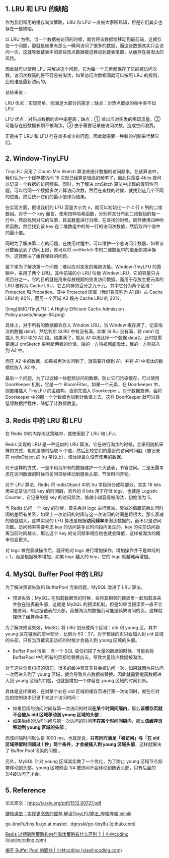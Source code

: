 



## 1. LRU 和 LFU 的缺陷

作为我们常用的缓存淘汰策略，LRU 和 LFU 一直被大家所熟知，但是它们其实也存在一些缺陷。

以 LRU 为例，当一个数据被访问的时候，就会将该数据给移动到最前端，这就存在一个问题，那就是如果有那么一瞬间访问了很多的数据，而这些数据其实只会访问一次，这就导致链表中的那些热点数据被迫移动到链表尾部，从而存在被淘汰的风险。

因此就可以使用 LFU 来解决这个问题，它为每一个元素都保存了它的被访问次数，访问次数高的将不容易被淘汰，如果访问次数相同就可以按照 LRU 的规则，比较谁是最新访问的。

总结来说：

LRU 优点：实现简单，能满足大部分的需求；缺点：对热点数据的命中率不如 LFU

LFU 优点：对热点数据的命中率更高；缺点：① 难以应对突发的稀疏流量。② 可能存在旧数据长期不被淘汰。③ 由于需要记录被访问次数，造成空间浪费。

正是由于 LRU 和 LFU 存在或多或少的问题，因此就需要一种新的机制来代替它们。

## 2. Window-TinyLFU

TinyLFU 采用了 Count-Min Sketch 算法来统计数据的访问频率。在该算法中，我们认为一个缓存被访问 15 次就已经算是很高的频率了，因此只需要 4bits 就可以记录一个数据的访问频率。同时，为了解决 cmSktch 算法中出现的假阳性问题，可以给同一个数据多次计算访问次数，然后在查找的时候，就找到这几个不同的位置，然后统计它们的最小值作为结果。

在实现方面，假设我们的 LFU 容量大小为 n，就可以初始化一个 4 行 n 列的二维数组。对于一个 key 而言，使用四种哈希函数，分别将其分布到二维数组的每一行中，然后找到对应的位置，将其数量进行自增。在查找的时候，同样使用四种哈希函数，然后找到该 key 在二维数组中的每一行的访问次数值，然后取四个值中的最小值。

同时为了解决第二点的问题，在使用过程中，可以维护一个总访问计数器，如果该计数器达到了访问上限，就可以将 cmSketch 中的二维数组中的值全部减半操作，这就解决了缓存保鲜的问题。

接下来为了解决第一个问题：难以应对突发的稀疏流量。Window-TinyLFU 的策略中，采用了两个 LRU。其中前端的小 LRU 叫做 Window LRU，它的容量只占用百分之一，它的目的就是用来存放短期的突发访问数据。而用于存放主要元素的 LRU 被称为 Cache LRU，它占内存的百分之九十九。其中它分为两个区域：Protected 和 Probation。其中 Protected 区域（我们将其称为 A1 段）占 Cache LRU 的 80%，而另一个区域 A2 段占 Cache LRU 的 20%。

![img](IMG/TinyLFU：A Highly Efficient Cache Admission Policy.assets/image-84.png)

具体上，对于所有的数据都会存入 Window LRU，当 Window 缓存满了，记录淘汰的数据 data1，然后判断 SLRU 中有没有满，如果 SLRU 没有满，将 data1 给插入 SLRU 中的 A2 段。如果满了，就从 A1 中淘汰掉一个数据 data2。此时就需要通过 cmSketch 来判断两者的价值，输的一方将被彻底淘汰，赢的一方则插入到 A2 中。

而在 A2 中的数据，如果被再次访问到了，就需要升级到 A1，并将 A1 中淘汰的数据给放入 A2 中。

最后一个问题，为了过滤掉一些低频访问的数据，防止它们污染缓存，可以使用 DoorKeeper 机制，它是一个 BloomFilter。如果一个元素，在 Doorkeeper 中，则直接插入 TinyLFU 的主结构，否则先插入 Doorkeeper 。对于数据查询，会将 Doorkeeper 中的那一个计数值也加到计数值上去。这样 DoorKeeper 就可以将低频数据拦截住，降低了计数器数量。

## 3. Redis 中的 LRU 和 LFU

在 Redis 中的内存淘汰策略中，就使用到了 LRU 和 LFU。

Redis 实现的 LRU 是一种近似的 LRU 算法，它在进行淘汰的时候，会采用随机采样的方式，也就是随机抽取 5 个值，然后比较它们的最近的访问时间戳（被记录在 redisObject 的 lru 字段上），淘汰掉最久没有使用的数据。

对于这样的方式，一是不用为所有的数据维护一个大链表，节省空间。二是无需考虑在访问数据的时候将访问项给移动到链表头部，节省时间开销。

对于 LFU 算法，Redis 将 redisObject 中的 lru 字段拆分成两部分，其实 16 bits 用来记录访问该 key 的时间戳，另外的 8 bits 用于存储 logc，也就是 Logistic Counter，它记录的是 key 的访问频次，值越小越容易被淘汰，初始值为 5。

当 Redis 访问一个 key 的时候，首先会对 logc 进行衰减，衰减的值跟前后访问时间的差距有关系，如果上一次访问的时间与这一次访问的时间差距很大，那么衰减的值就越大，这样实现的 LFU 算法是根据**访问频率**来淘汰数据的，而不只是访问次数。访问频率需要考虑 key 的访问是多长时间段内发生的。key 的先前访问距离当前时间越长，那么这个 key 的访问频率相应地也就会降低，这样被淘汰的概率也会更大。

对 logc 做完衰减操作后，就开始对 logc 进行增加操作，增加操作并不是单纯的 + 1，而是根据概率增加，如果 logc 越大的 key，它的 logc 就越难再增加。

## 4.  MySQL Buffer Pool 中的 LRU

为了解决预读失效和 BufferPool 污染问题，MySQL 改进了 LRU 算法。

- 预读失效：MySQL 在加载数据页的时候，会将其相邻的数据页一起加载进来并放在链表最头部，这就是 MySQL 的预读机制，但是如果当预读页一直不会被访问，却占据链表的头部，而被淘汰的数据页可能是频繁访问的页，这样就降低了缓存命中率。

为了解决预读失效，MySQL 将 LRU 划分成两个区域：old 和 young 区。其中 young 区在链表的前半部分，比例为 63：37。对于预读的页只会加入到 old 区域的头部，只有当页被真正访问的时候才会插入到 young 区域的头部。

- Buffer Pool 污染：当一个 SQL 语句扫描了大量的数据的时候，可能会将 BufferPool 中的所有的页都给替换出去，导致大量热点数据被淘汰。

对于这些全表扫描的语句，很多的缓冲页其实只会被访问一次，如果就因为只访问一次而进入到了 young 区域，就会导致热点数据被替换。因此就需要提高数据进入到 young 区域的门槛，也就是增加一个停留在 young 区域的时间判断。

具体是这样做的，在对某个处在 old 区域的缓存页进行第一次访问时，就在它对应的控制块中记录下来这个访问时间：

- 如果后续的访问时间与第一次访问的时间**在某个时间间隔内**，那么**该缓存页就不会被从 old 区域移动到 young 区域的头部**；
- 如果后续的访问时间与第一次访问的时间**不在某个时间间隔内**，那么**该缓存页移动到 young 区域的头部**；

而该间隔时间默认是 1000 ms，也就是说，**只有同时满足「被访问」与「在 old 区域停留时间超过 1 秒」两个条件，才会被插入到 young 区域头部**，这样就解决了 Buffer Pool 污染的问题 。

另外，MySQL 针对 young 区域其实做了一个优化，为了防止 young 区域节点频繁移动到头部。young 区域前面 1/4 被访问不会移动到链表头部，只有后面的 3/4被访问了才会。

## 5. Reference

论文原文：https://arxiv.org/pdf/1512.00727.pdf

[硬核课堂：实现更高效的缓存 解读TinyLFU算法_哔哩哔哩 bilibili](https://www.bilibili.com/video/BV1tP4y1n7gD/?spm_id_from=333.999.0.0&vd_source=c9f2ba203b0cd7ce73a2f3d0a7b49f8b)

[go-tinylfu/tinylfu.go at master · dgryski/go-tinylfu (github.com)](https://github.com/dgryski/go-tinylfu/blob/master/tinylfu.go)

[Redis 过期删除策略和内存淘汰策略有什么区别？ | 小林coding (xiaolincoding.com)](https://xiaolincoding.com/redis/module/strategy.html#过期删除策略)

[揭开 Buffer Pool 的面纱 | 小林coding (xiaolincoding.com)](https://xiaolincoding.com/mysql/buffer_pool/buffer_pool.html#如何提高缓存命中率)